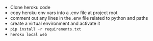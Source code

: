* Clone heroku code
* copy heroku env vars into a .env file at project root
* comment out any lines in the .env file related to python and paths
* create a virtual environment and activate it
* `pip install -r requirements.txt`
* `heroku local web`

